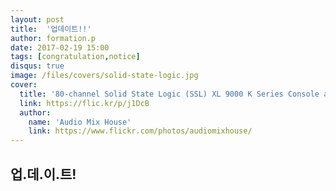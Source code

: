 ```yaml
---
layout: post
title:  '업데이트!!'
author: formation.p
date: 2017-02-19 15:00
tags: [congratulation,notice]
disqus: true
image: /files/covers/solid-state-logic.jpg
cover:
  title: '80-channel Solid State Logic (SSL) XL 9000 K Series Console at Audio Mix House, Studio B'
  link: https://flic.kr/p/j1DcB
  author:
    name: 'Audio Mix House'
    link: https://www.flickr.com/photos/audiomixhouse/
---
```


## 업.데.이.트!
